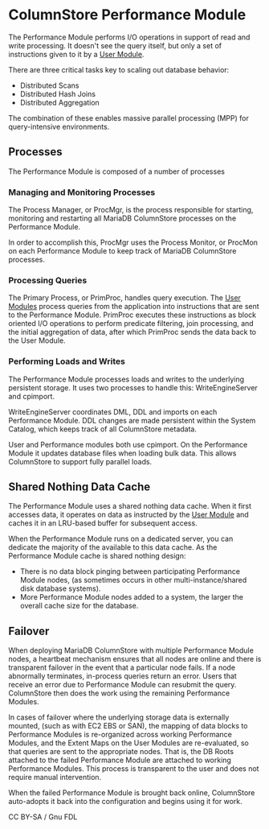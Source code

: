 # ColumnStore Performance Module

The Performance Module performs I/O operations in support of read and write processing. It doesn't see the query itself, but only a set of instructions given to it by a [User Module](columnstore-user-module/).

There are three critical tasks key to scaling out database behavior:

* Distributed Scans
* Distributed Hash Joins
* Distributed Aggregation

The combination of these enables massive parallel processing (MPP) for query-intensive environments.

## Processes

The Performance Module is composed of a number of processes

### Managing and Monitoring Processes

The Process Manager, or ProcMgr, is the process responsible for starting, monitoring and restarting all MariaDB ColumnStore processes on the Performance Module.

In order to accomplish this, ProcMgr uses the Process Monitor, or ProcMon on each Performance Module to keep track of MariaDB ColumnStore processes.

### Processing Queries

The Primary Process, or PrimProc, handles query execution. The [User Modules](columnstore-user-module/) process queries from the application into instructions that are sent to the Performance Module. PrimProc executes these instructions as block oriented I/O operations to perform predicate filtering, join processing, and the initial aggregation of data, after which PrimProc sends the data back to the User Module.

### Performing Loads and Writes

The Performance Module processes loads and writes to the underlying persistent storage. It uses two processes to handle this: WriteEngineServer and cpimport.

WriteEngineServer coordinates DML, DDL and imports on each Performance Module. DDL changes are made persistent within the System Catalog, which keeps track of all ColumnStore metadata.

User and Performance modules both use cpimport. On the Performance Module it updates database files when loading bulk data. This allows ColumnStore to support fully parallel loads.

## Shared Nothing Data Cache

The Performance Module uses a shared nothing data cache. When it first accesses data, it operates on data as instructed by the [User Module](columnstore-user-module/) and caches it in an LRU-based buffer for subsequent access.

When the Performance Module runs on a dedicated server, you can dedicate the majority of the available to this data cache. As the Performance Module cache is shared nothing design:

* There is no data block pinging between participating Performance Module nodes, (as sometimes occurs in other multi-instance/shared disk database systems).
* More Performance Module nodes added to a system, the larger the overall cache size for the database.

## Failover

When deploying MariaDB ColumnStore with multiple Performance Module nodes, a heartbeat mechanism ensures that all nodes are online and there is transparent failover in the event that a particular node fails. If a node abnormally terminates, in-process queries return an error. Users that receive an error due to Performance Module can resubmit the query. ColumnStore then does the work using the remaining Performance Modules.

In cases of failover where the underlying storage data is externally mounted, (such as with EC2 EBS or SAN), the mapping of data blocks to Performance Modules is re-organized across working Performance Modules, and the Extent Maps on the User Modules are re-evaluated, so that queries are sent to the appropriate nodes. That is, the DB Roots attached to the failed Performance Module are attached to working Performance Modules. This process is transparent to the user and does not require manual intervention.

When the failed Performance Module is brought back online, ColumnStore auto-adopts it back into the configuration and begins using it for work.

CC BY-SA / Gnu FDL
